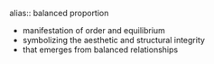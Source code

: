 alias:: balanced proportion

- manifestation of order and equilibrium
- symbolizing the aesthetic and structural integrity
- that emerges from balanced relationships